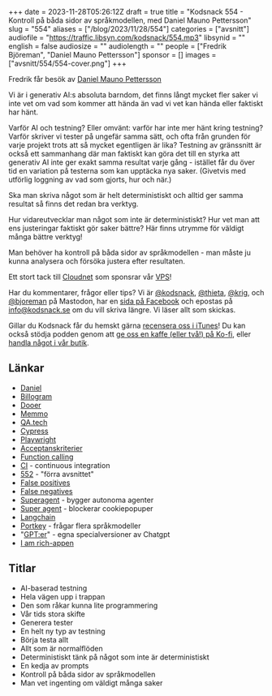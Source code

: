+++
date = 2023-11-28T05:26:12Z
draft = true
title = "Kodsnack 554 - Kontroll på båda sidor av språkmodellen, med Daniel Mauno Pettersson"
slug = "554"
aliases = ["/blog/2023/11/28/554"]
categories = ["avsnitt"]
audiofile = "https://traffic.libsyn.com/kodsnack/554.mp3"
libsynid = ""
english = false
audiosize = ""
audiolength = ""
people = ["Fredrik Björeman", "Daniel Mauno Pettersson"]
sponsor = []
images = ["avsnitt/554/554-cover.png"]
+++

Fredrik får besök av [Daniel Mauno Pettersson](https://mauno.io/)

Vi är i generativ AI:s absoluta barndom, det finns långt mycket fler saker vi inte vet om vad som kommer att hända än vad vi vet kan hända eller faktiskt har hänt.

Varför AI och testning? Eller omvänt: varför har inte mer hänt kring testning? Varför skriver vi tester på ungefär samma sätt, och ofta från grunden för varje projekt trots att så mycket egentligen är lika? Testning av gränssnitt är också ett sammanhang där man faktiskt kan göra det till en styrka att generativ AI inte ger exakt samma resultat varje gång - istället får du över tid en variation på testerna som kan upptäcka nya saker. (Givetvis med utförlig loggning av vad som gjorts, hur och när.)

Ska man skriva något som är helt deterministiskt och alltid ger samma resultat så finns det redan bra verktyg.

Hur vidareutvecklar man något som inte är deterministiskt? Hur vet man att ens justeringar faktiskt gör saker bättre? Här finns utrymme för väldigt många bättre verktyg!

Man behöver ha kontroll på båda sidor av språkmodellen - man måste ju kunna analysera och försöka justera efter resultaten.

Ett stort tack till [Cloudnet](https://www.cloudnet.se) som sponsrar vår [VPS](https://en.wikipedia.org/wiki/Virtual_private_server)!

Har du kommentarer, frågor eller tips? Vi är [@kodsnack](https://social.podsnack.se/@kodsnack), [@thieta](https://6510.nu/@thieta), [@krig](https://6510.nu/@krig), och [@bjoreman](https://toot.cafe/@bjoreman) på Mastodon, har en [sida på Facebook](https://www.facebook.com/) och epostas på [info@kodsnack.se](mailto:info@kodsnack.se) om du vill skriva längre. Vi läser allt som skickas.

Gillar du Kodsnack får du hemskt gärna [recensera oss i iTunes](https://itunes.apple.com/se/podcast/kodsnack/id561631498?l=en)! Du kan också stödja podden genom att <a href="https://ko-fi.com/kodsnack" rel="payment">ge oss en kaffe (eller två!) på Ko-fi</a>, eller [handla något i vår butik](https://shop.spreadshirt.se/kodsnack/).

## Länkar ##
* [Daniel](https://mauno.io/)
* [Billogram](https://billogram.com/sv)
* [Dooer](https://www.dooer.com/)
* [Memmo](https://memmo.me/se/sv)
* [QA.tech](https://qa.tech/)
* [Cypress](https://www.cypress.io/)
* [Playwright](https://playwright.dev/)
* [Acceptanskriterier](https://resources.scrumalliance.org/Article/need-know-acceptance-criteria)
* [Function calling](https://openai.com/blog/function-calling-and-other-api-updates)
* [CI](https://en.wikipedia.org/wiki/Continuous_integration) - continuous integration
* [552](https://kodsnack.se/552/) - "förra avsnittet"
* [False positives](https://en.wikipedia.org/wiki/False_positive_rate)
* [False negatives](https://en.wikipedia.org/wiki/False_positives_and_false_negatives#False_negative_error)
* [Superagent](https://www.superagent.sh/) - bygger autonoma agenter
* [Super agent](https://www.super-agent.com/) - blockerar cookiepopuper
* [Langchain](https://www.langchain.com/use-case/agents)
* [Portkey](https://portkey.ai/) - frågar flera språkmodeller
* "[GPT:er](https://openai.com/blog/introducing-gpts)" - egna specialversioner av Chatgpt
* [I am rich-appen](https://en.wikipedia.org/wiki/I_Am_Rich)

## Titlar ##
* AI-baserad testning
* Hela vägen upp i trappan 
* Den som råkar kunna lite programmering
* Vår tids stora skifte
* Generera tester
* En helt ny typ av testning
* Börja testa allt
* Allt som är normalflöden
* Deterministiskt tänk på något som inte är deterministiskt
* En kedja av prompts
* Kontroll på båda sidor av språkmodellen
* Man vet ingenting om väldigt många saker